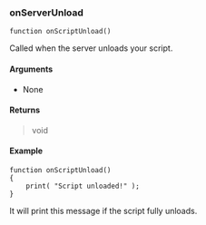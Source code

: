 ### onServerUnload
```Squirrel
function onScriptUnload()
```

Called when the server unloads your script.

#### Arguments

- None

#### Returns

> void

#### Example
```Squirrel
function onScriptUnload()
{
    print( "Script unloaded!" ); 
}
```

It will print this message if the script fully unloads.
